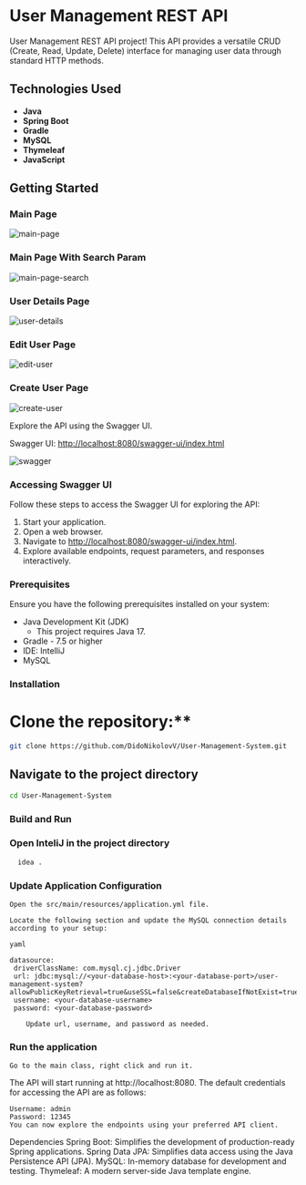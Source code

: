 # User Management REST API

User Management REST API project! This API provides a versatile CRUD (Create, Read, Update, Delete) interface for managing user data through standard HTTP methods.

## Technologies Used
- **Java**
- **Spring Boot**
- **Gradle**
- **MySQL**
- **Thymeleaf**
- **JavaScript**

## Getting Started
### Main Page
![main-page](https://github.com/DidoNikolovV/User-Management-System/assets/53466577/c6986f24-aa27-4bfc-9052-96010d4e1090)

### Main Page With Search Param
![main-page-search](https://github.com/DidoNikolovV/User-Management-System/assets/53466577/1468b0b8-0f57-4f35-b157-90f75355b4d0)

### User Details Page
![user-details](https://github.com/DidoNikolovV/User-Management-System/assets/53466577/e31e5b43-b66c-432e-95ea-7ae5b7e1794e)

### Edit User Page
![edit-user](https://github.com/DidoNikolovV/User-Management-System/assets/53466577/d890a456-09ee-45ec-a25b-ec86271e8bb7)

### Create User Page
![create-user](https://github.com/DidoNikolovV/User-Management-System/assets/53466577/1147ab20-e98c-4a05-8132-fd18b3c34eae)

Explore the API using the Swagger UI.

Swagger UI: [http://localhost:8080/swagger-ui/index.html](http://localhost:8080/swagger-ui/index.html)

![swagger](https://github.com/DidoNikolovV/User-Management-System/assets/53466577/3fc20cff-b923-4bdf-b8c8-d800b965bb4a)


### Accessing Swagger UI

Follow these steps to access the Swagger UI for exploring the API:

1. Start your application.
2. Open a web browser.
3. Navigate to [http://localhost:8080/swagger-ui/index.html](http://localhost:8080/swagger-ui/index.html).
4. Explore available endpoints, request parameters, and responses interactively.



 
### Prerequisites

Ensure you have the following prerequisites installed on your system:
- Java Development Kit (JDK)
   - This project requires Java 17.
- Gradle - 7.5 or higher
- IDE: IntelliJ
- MySQL

### Installation

# Clone the repository:**
   ```bash
   git clone https://github.com/DidoNikolovV/User-Management-System.git
   ```
## Navigate to the project directory
   ```bash
   cd User-Management-System
   ```
### Build and Run
 
### Open InteliJ in the project directory
   ```bash
     idea .
   ```
### **Update Application Configuration**
    Open the src/main/resources/application.yml file.

    Locate the following section and update the MySQL connection details according to your setup:

    yaml

    datasource:
     driverClassName: com.mysql.cj.jdbc.Driver
     url: jdbc:mysql://<your-database-host>:<your-database-port>/user-management-system?allowPublicKeyRetrieval=true&useSSL=false&createDatabaseIfNotExist=true&serverTimezone=UTC
     username: <your-database-username>
     password: <your-database-password>

        Update url, username, and password as needed.

### **Run the application**
    Go to the main class, right click and run it.

The API will start running at http://localhost:8080. 
The default credentials for accessing the API are as follows:

    Username: admin
    Password: 12345
    You can now explore the endpoints using your preferred API client.
    
Dependencies
    Spring Boot: Simplifies the development of production-ready Spring applications.
    Spring Data JPA: Simplifies data access using the Java Persistence API (JPA).
    MySQL: In-memory database for development and testing.
    Thymeleaf: A modern server-side Java template engine.
